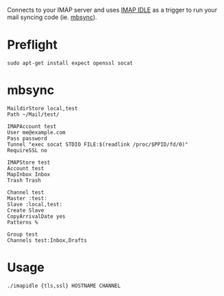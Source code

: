 Connects to your IMAP server and uses [IMAP IDLE](https://tools.ietf.org/html/rfc2177) as a trigger to run your mail syncing code (ie. [mbsync](http://isync.sourceforge.net)).

# Preflight

    sudo apt-get install expect openssl socat

# mbsync

    MaildirStore local,test
    Path ~/Mail/test/
    
    IMAPAccount test
    User me@example.com
    Pass password
    Tunnel "exec socat STDIO FILE:$(readlink /proc/$PPID/fd/0)"
    RequireSSL no
    
    IMAPStore test
    Account test
    MapInbox Inbox
    Trash Trash
    
    Channel test
    Master :test:
    Slave :local,test:
    Create Slave
    CopyArrivalDate yes
    Patterns %
    
    Group test
    Channels test:Inbox,Drafts

# Usage

    ./imapidle {tls,ssl} HOSTNAME CHANNEL
